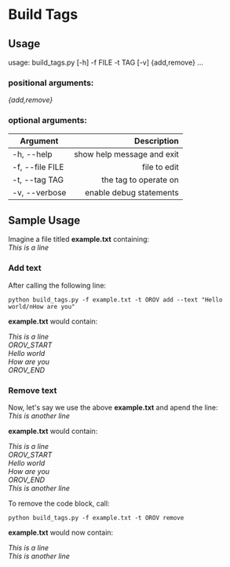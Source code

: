 # Build Tags

## Usage
usage: build_tags.py [-h] -f FILE -t TAG [-v] {add,remove} ...

### positional arguments:
  *{add,remove}* 

### optional arguments:

| Argument | Description |
| -------- | ----------: |
| -h, --help | show help message and exit |
| -f, --file FILE | file to edit |
| -t, --tag TAG | the tag to operate on |
| -v, --verbose | enable debug statements |

## Sample Usage

Imagine a file titled **example.txt** containing:  
*This is a line*

### Add text
After calling the following line:

`python build_tags.py -f example.txt -t OROV add --text "Hello world/nHow are you"`

**example.txt** would contain:

*This is a line*  
*OROV_START*  
*Hello world*  
*How are you*  
*OROV_END*

### Remove text
Now, let's say we use the above **example.txt** and apend the line:  
*This is another line*  

**example.txt** would contain:

*This is a line*  
*OROV_START*  
*Hello world*  
*How are you*  
*OROV_END*  
*This is another line*

To remove the code block, call:

`python build_tags.py -f example.txt -t OROV remove`

**example.txt** would now contain:  

*This is a line*  
*This is another line*
